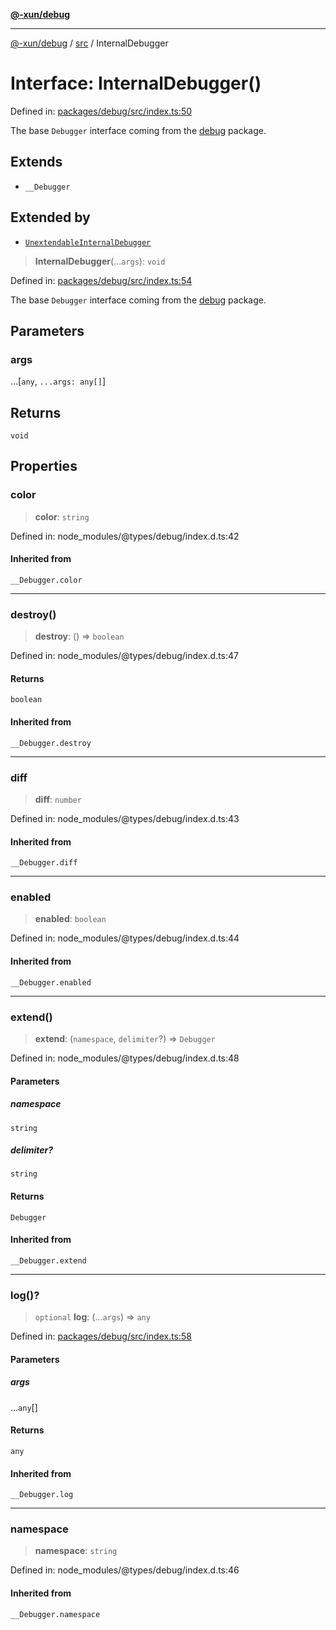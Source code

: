 [**@-xun/debug**](../../README.md)

***

[@-xun/debug](../../README.md) / [src](../README.md) / InternalDebugger

# Interface: InternalDebugger()

Defined in: [packages/debug/src/index.ts:50](https://github.com/Xunnamius/rejoinder/blob/3408de1428d053296c3b4a0594d1b1a937d57757/packages/debug/src/index.ts#L50)

The base `Debugger` interface coming from the [debug](https://npm.im/debug)
package.

## Extends

- `__Debugger`

## Extended by

- [`UnextendableInternalDebugger`](UnextendableInternalDebugger.md)

> **InternalDebugger**(...`args`): `void`

Defined in: [packages/debug/src/index.ts:54](https://github.com/Xunnamius/rejoinder/blob/3408de1428d053296c3b4a0594d1b1a937d57757/packages/debug/src/index.ts#L54)

The base `Debugger` interface coming from the [debug](https://npm.im/debug)
package.

## Parameters

### args

...\[`any`, `...args: any[]`\]

## Returns

`void`

## Properties

### color

> **color**: `string`

Defined in: node\_modules/@types/debug/index.d.ts:42

#### Inherited from

`__Debugger.color`

***

### destroy()

> **destroy**: () => `boolean`

Defined in: node\_modules/@types/debug/index.d.ts:47

#### Returns

`boolean`

#### Inherited from

`__Debugger.destroy`

***

### diff

> **diff**: `number`

Defined in: node\_modules/@types/debug/index.d.ts:43

#### Inherited from

`__Debugger.diff`

***

### enabled

> **enabled**: `boolean`

Defined in: node\_modules/@types/debug/index.d.ts:44

#### Inherited from

`__Debugger.enabled`

***

### extend()

> **extend**: (`namespace`, `delimiter`?) => `Debugger`

Defined in: node\_modules/@types/debug/index.d.ts:48

#### Parameters

##### namespace

`string`

##### delimiter?

`string`

#### Returns

`Debugger`

#### Inherited from

`__Debugger.extend`

***

### log()?

> `optional` **log**: (...`args`) => `any`

Defined in: [packages/debug/src/index.ts:58](https://github.com/Xunnamius/rejoinder/blob/3408de1428d053296c3b4a0594d1b1a937d57757/packages/debug/src/index.ts#L58)

#### Parameters

##### args

...`any`[]

#### Returns

`any`

#### Inherited from

`__Debugger.log`

***

### namespace

> **namespace**: `string`

Defined in: node\_modules/@types/debug/index.d.ts:46

#### Inherited from

`__Debugger.namespace`
